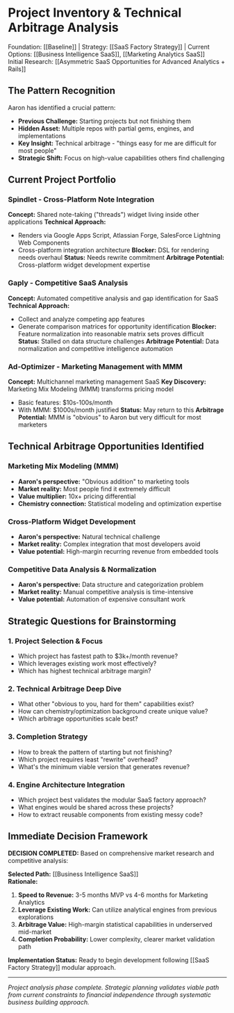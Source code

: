 # Project Inventory & Technical Arbitrage Analysis

Foundation: [[Baseline]] | Strategy: [[SaaS Factory Strategy]] | Current Options: [[Business Intelligence SaaS]], [[Marketing Analytics SaaS]]  
Initial Research: [[Asymmetric SaaS Opportunities for Advanced Analytics + Rails]]

## The Pattern Recognition
Aaron has identified a crucial pattern:
- **Previous Challenge:** Starting projects but not finishing them
- **Hidden Asset:** Multiple repos with partial gems, engines, and implementations
- **Key Insight:** Technical arbitrage - "things easy for me are difficult for most people"
- **Strategic Shift:** Focus on high-value capabilities others find challenging

## Current Project Portfolio

### Spindlet - Cross-Platform Note Integration
**Concept:** Shared note-taking ("threads") widget living inside other applications
**Technical Approach:** 
- Renders via Google Apps Script, Atlassian Forge, SalesForce Lightning Web Components
- Cross-platform integration architecture
**Blocker:** DSL for rendering needs overhaul
**Status:** Needs rewrite commitment
**Arbitrage Potential:** Cross-platform widget development expertise

### Gaply - Competitive SaaS Analysis
**Concept:** Automated competitive analysis and gap identification for SaaS
**Technical Approach:**
- Collect and analyze competing app features
- Generate comparison matrices for opportunity identification
**Blocker:** Feature normalization into reasonable matrix sets proves difficult
**Status:** Stalled on data structure challenges
**Arbitrage Potential:** Data normalization and competitive intelligence automation

### Ad-Optimizer - Marketing Management with MMM
**Concept:** Multichannel marketing management SaaS
**Key Discovery:** Marketing Mix Modeling (MMM) transforms pricing model
- Basic features: $10s-100s/month
- With MMM: $1000s/month justified
**Status:** May return to this
**Arbitrage Potential:** MMM is "obvious" to Aaron but very difficult for most marketers

## Technical Arbitrage Opportunities Identified

### Marketing Mix Modeling (MMM)
- **Aaron's perspective:** "Obvious addition" to marketing tools
- **Market reality:** Most people find it extremely difficult
- **Value multiplier:** 10x+ pricing differential
- **Chemistry connection:** Statistical modeling and optimization expertise

### Cross-Platform Widget Development
- **Aaron's perspective:** Natural technical challenge
- **Market reality:** Complex integration that most developers avoid
- **Value potential:** High-margin recurring revenue from embedded tools

### Competitive Data Analysis & Normalization
- **Aaron's perspective:** Data structure and categorization problem
- **Market reality:** Manual competitive analysis is time-intensive
- **Value potential:** Automation of expensive consultant work

## Strategic Questions for Brainstorming

### 1. Project Selection & Focus
- Which project has fastest path to $3k+/month revenue?
- Which leverages existing work most effectively?
- Which has highest technical arbitrage margin?

### 2. Technical Arbitrage Deep Dive
- What other "obvious to you, hard for them" capabilities exist?
- How can chemistry/optimization background create unique value?
- Which arbitrage opportunities scale best?

### 3. Completion Strategy
- How to break the pattern of starting but not finishing?
- Which project requires least "rewrite" overhead?
- What's the minimum viable version that generates revenue?

### 4. Engine Architecture Integration
- Which project best validates the modular SaaS factory approach?
- What engines would be shared across these projects?
- How to extract reusable components from existing messy code?

## Immediate Decision Framework
**DECISION COMPLETED:** Based on comprehensive market research and competitive analysis:

**Selected Path:** [[Business Intelligence SaaS]]  
**Rationale:**
1. **Speed to Revenue:** 3-5 months MVP vs 4-6 months for Marketing Analytics
2. **Leverage Existing Work:** Can utilize analytical engines from previous explorations
3. **Arbitrage Value:** High-margin statistical capabilities in underserved mid-market
4. **Completion Probability:** Lower complexity, clearer market validation path

**Implementation Status:** Ready to begin development following [[SaaS Factory Strategy]] modular approach.

---
*Project analysis phase complete. Strategic planning validates viable path from current constraints to financial independence through systematic business building approach.*
